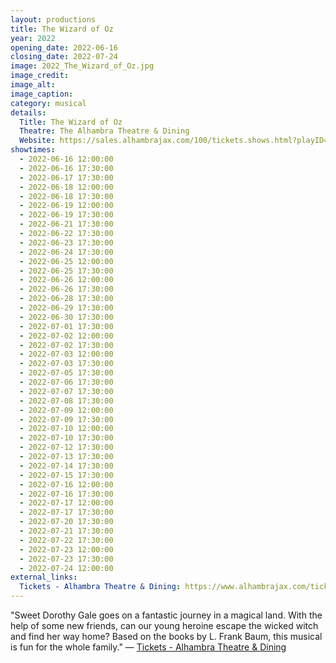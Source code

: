 ```yaml
---
layout: productions
title: The Wizard of Oz
year: 2022
opening_date: 2022-06-16
closing_date: 2022-07-24
image: 2022_The_Wizard_of_Oz.jpg
image_credit: 
image_alt:
image_caption:
category: musical
details:
  Title: The Wizard of Oz
  Theatre: The Alhambra Theatre & Dining
  Website: https://sales.alhambrajax.com/100/tickets.shows.html?playID=393
showtimes: 
  - 2022-06-16 12:00:00
  - 2022-06-16 17:30:00
  - 2022-06-17 17:30:00
  - 2022-06-18 12:00:00
  - 2022-06-18 17:30:00
  - 2022-06-19 12:00:00
  - 2022-06-19 17:30:00
  - 2022-06-21 17:30:00
  - 2022-06-22 17:30:00
  - 2022-06-23 17:30:00
  - 2022-06-24 17:30:00
  - 2022-06-25 12:00:00
  - 2022-06-25 17:30:00
  - 2022-06-26 12:00:00
  - 2022-06-26 17:30:00
  - 2022-06-28 17:30:00
  - 2022-06-29 17:30:00
  - 2022-06-30 17:30:00
  - 2022-07-01 17:30:00
  - 2022-07-02 12:00:00
  - 2022-07-02 17:30:00
  - 2022-07-03 12:00:00
  - 2022-07-03 17:30:00
  - 2022-07-05 17:30:00
  - 2022-07-06 17:30:00
  - 2022-07-07 17:30:00
  - 2022-07-08 17:30:00
  - 2022-07-09 12:00:00
  - 2022-07-09 17:30:00
  - 2022-07-10 12:00:00
  - 2022-07-10 17:30:00
  - 2022-07-12 17:30:00
  - 2022-07-13 17:30:00
  - 2022-07-14 17:30:00
  - 2022-07-15 17:30:00
  - 2022-07-16 12:00:00
  - 2022-07-16 17:30:00
  - 2022-07-17 12:00:00
  - 2022-07-17 17:30:00
  - 2022-07-20 17:30:00
  - 2022-07-21 17:30:00
  - 2022-07-22 17:30:00
  - 2022-07-23 12:00:00
  - 2022-07-23 17:30:00
  - 2022-07-24 12:00:00
external_links:
  Tickets - Alhambra Theatre & Dining: https://www.alhambrajax.com/tickets/
---
```

"Sweet Dorothy Gale goes on a fantastic journey in a magical land. With the help of some new friends, can our young heroine escape the wicked witch and find her way home? Based on the books by L. Frank Baum, this musical is fun for the whole family." — [Tickets - Alhambra Theatre & Dining](https://www.alhambrajax.com/tickets/)